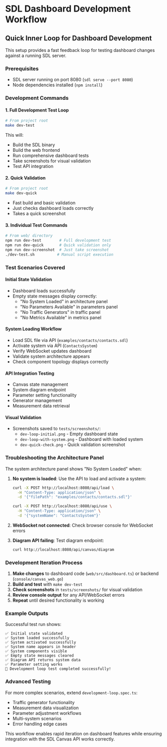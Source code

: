 # SDL Dashboard Development Workflow

## Quick Inner Loop for Dashboard Development

This setup provides a fast feedback loop for testing dashboard changes against a running SDL server.

### Prerequisites
- SDL server running on port 8080 (`sdl serve --port 8080`)
- Node dependencies installed (`npm install`)

### Development Commands

#### 1. Full Development Test Loop
```bash
# From project root
make dev-test
```
This will:
- Build the SDL binary
- Build the web frontend  
- Run comprehensive dashboard tests
- Take screenshots for visual validation
- Test API integration

#### 2. Quick Validation
```bash
# From project root  
make dev-quick
```
- Fast build and basic validation
- Just checks dashboard loads correctly
- Takes a quick screenshot

#### 3. Individual Test Commands
```bash
# From web/ directory
npm run dev-test        # Full development test
npm run dev-quick       # Quick validation only
npm run dev-screenshot  # Just take screenshot
./dev-test.sh          # Manual script execution
```

### Test Scenarios Covered

#### Initial State Validation
- Dashboard loads successfully
- Empty state messages display correctly:
  - "No System Loaded" in architecture panel
  - "No Parameters Available" in parameters panel
  - "No Traffic Generators" in traffic panel
  - "No Metrics Available" in metrics panel

#### System Loading Workflow
- Load SDL file via API (`examples/contacts/contacts.sdl`)
- Activate system via API (`ContactsSystem`)
- Verify WebSocket updates dashboard
- Validate system architecture appears
- Check component topology displays correctly

#### API Integration Testing
- Canvas state management
- System diagram endpoint
- Parameter setting functionality
- Generator management
- Measurement data retrieval

#### Visual Validation
- Screenshots saved to `tests/screenshots/`:
  - `dev-loop-initial.png` - Empty dashboard state
  - `dev-loop-with-system.png` - Dashboard with loaded system
  - `dev-quick-check.png` - Quick validation screenshot

### Troubleshooting the Architecture Panel

The system architecture panel shows "No System Loaded" when:

1. **No system is loaded**: Use the API to load and activate a system:
   ```bash
   curl -X POST http://localhost:8080/api/load \
     -H "Content-Type: application/json" \
     -d '{"filePath": "examples/contacts/contacts.sdl"}'
   
   curl -X POST http://localhost:8080/api/use \
     -H "Content-Type: application/json" \
     -d '{"systemName": "ContactsSystem"}'
   ```

2. **WebSocket not connected**: Check browser console for WebSocket errors

3. **Diagram API failing**: Test diagram endpoint:
   ```bash
   curl http://localhost:8080/api/canvas/diagram
   ```

### Development Iteration Process

1. **Make changes** to dashboard code (`web/src/dashboard.ts`) or backend (`console/canvas_web.go`)
2. **Build and test** with `make dev-test` 
3. **Check screenshots** in `tests/screenshots/` for visual validation
4. **Review console output** for any API/WebSocket errors
5. **Repeat** until desired functionality is working

### Example Outputs

Successful test run shows:
```
✅ Initial state validated
✅ System loaded successfully  
✅ System activated successfully
✅ System name appears in header
✅ System components visible
✅ Empty state messages cleared
✅ Diagram API returns system data
✅ Parameter setting works
🎉 Development loop test completed successfully!
```

### Advanced Testing

For more complex scenarios, extend `development-loop.spec.ts`:
- Traffic generator functionality
- Measurement data visualization  
- Parameter adjustment workflows
- Multi-system scenarios
- Error handling edge cases

This workflow enables rapid iteration on dashboard features while ensuring integration with the SDL Canvas API works correctly.